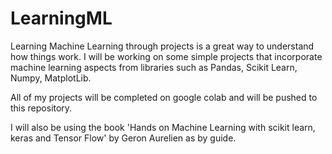 # LearningML
Learning Machine Learning through projects is a great way to 
understand how things work. I will be working on some simple 
projects that incorporate machine learning aspects from libraries 
such as Pandas, Scikit Learn, Numpy, MatplotLib. 

All of my projects will be completed on google colab and will be
pushed to this repository. 

I will also be using the book 'Hands on Machine Learning with 
scikit learn, keras and Tensor Flow' by Geron Aurelien as by 
guide. 
